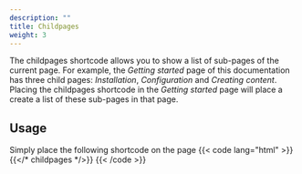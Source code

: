 ```yaml
---
description: ""
title: Childpages
weight: 3
---
```


The childpages shortcode allows you to show a list of sub-pages of the current page. For example, the *Getting started* page of this documentation has three child pages: *Installation*, *Configuration* and *Creating content*. Placing the childpages shortcode in the *Getting started* page will place a create a list of these sub-pages in that page. 

## Usage
Simply place the following shortcode on the page
{{< code lang="html" >}}
{{</* childpages */>}}
{{< /code >}}